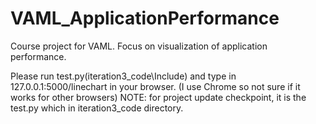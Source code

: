 # VAML_ApplicationPerformance
Course project for VAML. Focus on visualization of application performance.

Please run test.py(iteration3_code\Include) and type in 127.0.0.1:5000/linechart in your browser. (I use Chrome so not sure if it works for other browsers)
NOTE: for project update checkpoint, it is the test.py which in iteration3_code directory. 
